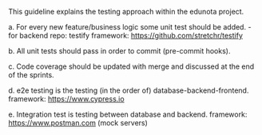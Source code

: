 This guideline explains the testing approach within the edunota project.

a. For every new feature/business logic some unit test should be added.
-for backend repo: testify framework: https://github.com/stretchr/testify

b. All unit tests should pass in order to commit (pre-commit hooks).

c. Code coverage should be updated with merge and discussed at the end of the sprints.

d. e2e testing is the testing (in the order of) database-backend-frontend. framework: https://www.cypress.io

e. Integration test is testing between database and backend. framework: https://www.postman.com (mock servers)
